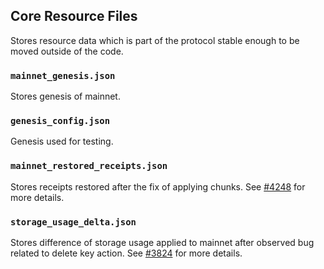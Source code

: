 ## Core Resource Files

Stores resource data which is part of the protocol stable enough to be moved outside of the code.

### `mainnet_genesis.json`

Stores genesis of mainnet.

### `genesis_config.json`

Genesis used for testing.

### `mainnet_restored_receipts.json`

Stores receipts restored after the fix of applying chunks. See [#4248](https://github.com/near/nearcore/pull/4248) for more details.

### `storage_usage_delta.json`

Stores difference of storage usage applied to mainnet after observed bug related to delete key action. See [#3824](https://github.com/near/nearcore/issues/3824) for more details.
